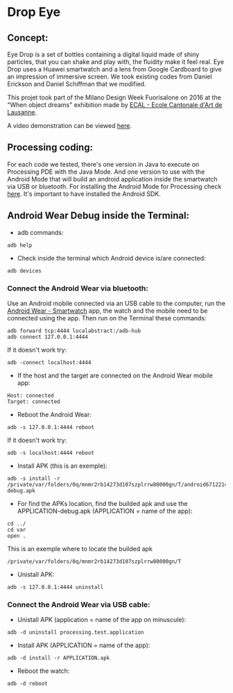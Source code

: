 # Drop Eye

## Concept:
Eye Drop is a set of bottles containing a digital liquid made of shiny particles, that you can shake and play with, the fluidity make it feel real. Eye Drop uses a Huawei smartwatch and a lens from Google Cardboard to give an impression of immersive screen. 
We took existing codes from Daniel Erickson and Daniel Schiffman that we modified.

This projet took part of the Milano Design Week Fuorisalone on 2016 at the "When object dreams" exhibition made by [ECAL - Ecole Cantonale d'Art de Lausanne](http://ecal.ch/fr/100/homepage).

A video demonstration can be viewed [here](https://www.youtube.com/watch?v=5UhNIojhL8o).

## Processing coding:
For each code we tested, there's one version in Java to execute on Processing PDE with the Java Mode. And one version to use with the Android Mode that will build an android application inside the smartwatch via USB or bluetooth.
For installing the Android Mode for Processing check [here](https://github.com/processing/processing-android/wiki). It's important to have installed the Android SDK.

## Android Wear Debug inside the Terminal:
- adb commands:
```
adb help
```

- Check inside the terminal which Android device is/are connected:
```
adb devices
```

### Connect the Android Wear via bluetooth:
Use an Android mobile connected via an USB cable to the computer, run the [Android Wear - Smartwatch](https://play.google.com/store/apps/details?id=com.google.android.wearable.app) app, the watch and the mobile need to be connected using the app. Then run on the Terminal these commands:
```
adb forward tcp:4444 localabstract:/adb-hub
adb connect 127.0.0.1:4444
```

If it doesn't work try:

```
adb -connect localhost:4444
```

- If the host and the target are connected on the Android Wear mobile app:
```
Host: connected
Target: connected
```

- Reboot the Android Wear:
```
adb -s 127.0.0.1:4444 reboot
```

If it doesn't work try:
```
adb -s localhost:4444 reboot
```

- Install APK (this is an exemple):
```
adb -s install -r /private/var/folders/0q/mnmr2rb14273d107szplrrw80000gn/T/android6712214751317668388sketch/bin/APPLICATION-debug.apk
```

- For find the APKs location, find the builded apk and use the APPLICATION-debug.apk (APPLICATION = name of the app):
```
cd ../
cd var
open .
```
This is an exemple where to locate the builded apk
```
/private/var/folders/0q/mnmr2rb14273d107szplrrw80000gn/T
```

- Unistall APK:
```
adb -s 127.0.0.1:4444 uninstall
```


### Connect the Android Wear via USB cable:

- Unistall APK (application = name of the app on minuscule):
```
adb -d uninstall processing.test.application
```

- Install APK (APPLICATION = name of the app):
```
adb -d install -r APPLICATION.apk
```

- Reboot the watch:
```
adb -d reboot
```

